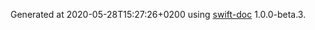 Generated at 2020-05-28T15:27:26+0200 using [swift-doc](https://github.com/SwiftDocOrg/swift-doc) 1.0.0-beta.3.
